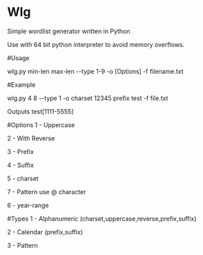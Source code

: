 # Wlg
Simple wordlist generator written in Python

Use with 64 bit python interpreter to avoid memory overflows.

#Usage

wlg.py min-len max-len --type 1-9 -o [Options] -f filename.txt

#Example

wlg.py 4 8 --type 1 -o charset 12345 prefix test -f file.txt

Outputs test[1111-5555]

#Options
 1 - Uppercase
 
 2 - With Reverse
 
 3 - Prefix
 
 4 - Suffix
 
 5 - charset
 
 7 - Pattern use @ character
 
 6 - year-range
 
#Types
 1 - Alphanumeric (charset,uppercase,reverse,prefix,suffix)
 
 2 - Calendar (prefix,suffix)
 
 3 - Pattern
 
